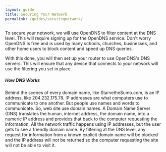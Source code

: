 ```yaml
---
layout: guide
title: Securing Your Network
permalink: /guides/securingnetwork/
---
```


To secure your network, we will use OpenDNS to filter content at the DNS level. This will require signing up for the OpenDNS service. Don't worry OpenDNS is free and is used by many schools, churches, businesses, and other home users to block content and speed up DNS queries.

With this done, you will then set up your router to use OpenDNS's DNS servers. This will ensure that any device that connects to your network will use the filtering you set in place.

<div class="tip">
  <h5>How DNS Works</h5>
  <p>Behind the scenes of every domain name, like StarvetheSumo.com, is an IP address, like 204.232.175.78. IP addresses are what computers use to communicate to one another. But people use names and words to communicate. So, web site use domain names. A Domain Name Server (DNS) translates the human, internet address, the domain name, into a numeric IP address and provides that back to the computer requesting the information. All the network traffic happens using IP addresses, but the user gets to see a friendly domain name. By filtering at the DNS level, any request for information from a known explicit domain name will be blocked and the IP address will not be returned so the computer requesting the site will not be able to visit it.</p>
</div>